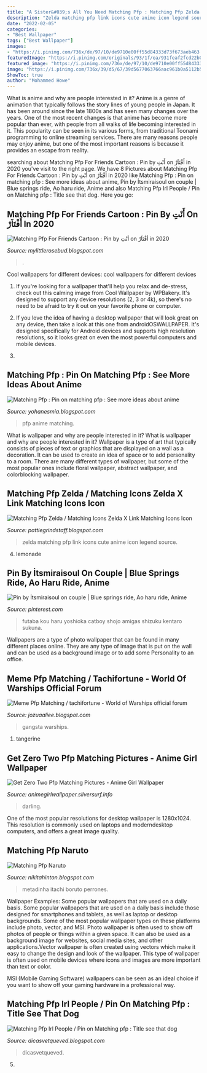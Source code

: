 ```yaml
---
title: "A Sister&#039;s All You Need Matching Pfp : Matching Pfp Zelda / Matching Icons Zelda X Link Matching Icons Icon"
description: "Zelda matching pfp link icons cute anime icon legend source"
date: "2022-02-05"
categories:
- "Best Wallpaper"
tags: ["Best Wallpaper"]
images:
- "https://i.pinimg.com/736x/de/97/10/de9710e00ff55d84333d73f673aeb463.jpg"
featuredImage: "https://i.pinimg.com/originals/93/1f/ea/931feaf2fcd22b0d9d673ea68195102e.jpg"
featured_image: "https://i.pinimg.com/736x/de/97/10/de9710e00ff55d84333d73f673aeb463.jpg"
image: "https://i.pinimg.com/736x/39/d5/67/39d5677063766aac961b0a5112b553dd.jpg"
ShowToc: true
author: "Mohammed Howe"
---
```



What is anime and why are people interested in it?
Anime is a genre of animation that typically follows the story lines of young people in Japan. It has been around since the late 1800s and has seen many changes over the years. One of the most recent changes is that anime has become more popular than ever, with people from all walks of life becoming interested in it. This popularity can be seen in its various forms, from traditional Toonami programming to online streaming services. There are many reasons people may enjoy anime, but one of the most important reasons is because it provides an escape from reality.

	

		
searching about Matching Pfp For Friends Cartoon : Pin by أَنْتِ on أَفْتَاَرْ in 2020 you've visit to the right page. We have 8 Pictures about Matching Pfp For Friends Cartoon : Pin by أَنْتِ on أَفْتَاَرْ in 2020 like Matching Pfp : Pin on matching pfp : See more ideas about anime, Pin by İtsmiraisoul on couple | Blue springs ride, Ao haru ride, Anime and also Matching Pfp Irl People / Pin on Matching pfp : Title see that dog. Here you go:
		
    
## Matching Pfp For Friends Cartoon : Pin By أَنْتِ On أَفْتَاَرْ In 2020

<img loading=lazy src="https://lh6.googleusercontent.com/proxy/xQVAvcICq9HT8OcTBkMvPPhqwUADXS825amHHKfrMf5-8yar1AeJ1Bl5lAJsHsaoIDdhscZBLS90PSMTBeyCFmv2Ri6jf1YT-1Da8cwc1Eeg6NE9tXwNL9-jNA=w1200-h630-p-k-no-nu" onerror="this.onerror=null;this.src='https://tse3.mm.bing.net/th?id=OIP.Q-AU_0w1jzB-8ad1i_hqhQHaGV&amp;pid=15.1';" alt="Matching Pfp For Friends Cartoon : Pin by أَنْتِ on أَفْتَاَرْ in 2020">

_Source: mylittlerosebud.blogspot.com_

>. 

	

Cool wallpapers for different devices:
cool wallpapers for different devices 

1. If you're looking for a wallpaper that'll help you relax and de-stress, check out this calming image from Cool Wallpaper by WPBakery. It's designed to support any device resolutions (2, 3 or 4k), so there's no need to be afraid to try it out on your favorite phone or computer.

2. If you love the idea of having a desktop wallpaper that will look great on any device, then take a look at this one from androidOSWALLPAPER. It's designed specifically for Android devices and supports high resolution resolutions, so it looks great on even the most powerful computers and mobile devices.

3.

    
## Matching Pfp : Pin On Matching Pfp : See More Ideas About Anime

<img loading=lazy src="https://lh6.googleusercontent.com/proxy/qQkckf1nQSN0Re8jGcJGOMrsuss9UcgvbbPNqsfTa9o9rvW0BJQJAF7660GssrU4PsTKsVR_MQGoOS6UHypS3hVSCy8HLM-UpX1RVBwL947_0M3_TAy01LlsbQ=w1200-h630-p-k-no-nu" onerror="this.onerror=null;this.src='https://tse1.mm.bing.net/th?id=OIP.zOsdcG6DL96-d7nMbMBOpwHaGe&amp;pid=15.1';" alt="Matching Pfp : Pin on matching pfp : See more ideas about anime">

_Source: yohanesmia.blogspot.com_

>pfp anime matching. 

	

What is wallpaper and why are people interested in it?
What is wallpaper and why are people interested in it?
Wallpaper is a type of art that typically consists of pieces of text or graphics that are displayed on a wall as a decoration. It can be used to create an idea of space or to add personality to a room. There are many different types of wallpaper, but some of the most popular ones include floral wallpaper, abstract wallpaper, and colorblocking wallpaper.

    
## Matching Pfp Zelda / Matching Icons Zelda X Link Matching Icons Icon

<img loading=lazy src="https://i.pinimg.com/originals/84/60/57/8460572334ec03e61195dd28ef6fd4fc.jpg" onerror="this.onerror=null;this.src='https://tse2.mm.bing.net/th?id=OIP.0FZA42UTjPtBPQFVt1Zs6wHaHa&amp;pid=15.1';" alt="Matching Pfp Zelda / Matching Icons Zelda X Link Matching Icons Icon">

_Source: pattiegrindstaff.blogspot.com_

>zelda matching pfp link icons cute anime icon legend source. 

	

4. lemonade 

    
## Pin By İtsmiraisoul On Couple | Blue Springs Ride, Ao Haru Ride, Anime

<img loading=lazy src="https://i.pinimg.com/736x/de/97/10/de9710e00ff55d84333d73f673aeb463.jpg" onerror="this.onerror=null;this.src='https://tse2.mm.bing.net/th?id=OIP.AK6NF-BBqdx85QOjwYc7NAHaHa&amp;pid=15.1';" alt="Pin by İtsmiraisoul on couple | Blue springs ride, Ao haru ride, Anime">

_Source: pinterest.com_

>futaba kou haru yoshioka catboy shojo amigas shizuku kentaro sukuna. 

	



Wallpapers are a type of photo wallpaper that can be found in many different places online. They are any type of image that is put on the wall and can be used as a background image or to add some Personality to an office.

    
## Meme Pfp Matching / Tachifortune - World Of Warships Official Forum

<img loading=lazy src="https://i.pinimg.com/originals/93/1f/ea/931feaf2fcd22b0d9d673ea68195102e.jpg" onerror="this.onerror=null;this.src='https://tse3.mm.bing.net/th?id=OIP.yO9oXRIle4WOMKzVUfCGxwHaFI&amp;pid=15.1';" alt="Meme Pfp Matching / tachifortune - World of Warships official forum">

_Source: jozuaaliee.blogspot.com_

>gangsta warships. 

	

1. tangerine 

    
## Get Zero Two Pfp Matching Pictures - Anime Girl Wallpaper

<img loading=lazy src="https://i.pinimg.com/736x/39/d5/67/39d5677063766aac961b0a5112b553dd.jpg" onerror="this.onerror=null;this.src='https://tse4.mm.bing.net/th?id=OIP.2zwmRfAtN4LSklipBHisVgHaHa&amp;pid=15.1';" alt="Get Zero Two Pfp Matching Pictures - Anime Girl Wallpaper">

_Source: animegirlwallpaper.silversurf.info_

>darling. 

	

One of the most popular resolutions for desktop wallpaper is 1280x1024. This resolution is commonly used on laptops and moderndesktop computers, and offers a great image quality.

    
## Matching Pfp Naruto

<img loading=lazy src="https://lh5.googleusercontent.com/proxy/1r3Skg5hBFMnsYgPFRS5y5aYpYzfA4zSCfS0ey9b72Q1S_b7V-wc4W3L70Rjx9IncIAdhSLDgz5NzIo62vdiGPfeuAubck9xYleQGhu-ghED_JXNMUxfs2muYQ=w1200-h630-p-k-no-nu" onerror="this.onerror=null;this.src='https://tse1.mm.bing.net/th?id=OIP.9kVyCUzQ1hP4NjEgAEOQ7AHaHa&amp;pid=15.1';" alt="Matching Pfp Naruto">

_Source: nikitahinton.blogspot.com_

>metadinha itachi boruto perrones. 

	

Wallpaper Examples: Some popular wallpapers that are used on a daily basis.
Some popular wallpapers that are used on a daily basis include those designed for smartphones and tablets, as well as laptop or desktop backgrounds. Some of the most popular wallpaper types on these platforms include photo, vector, and MSI. 
Photo wallpaper is often used to show off photos of people or things within a given space. It can also be used as a background image for websites, social media sites, and other applications.Vector wallpaper is often created using vectors which make it easy to change the design and look of the wallpaper. This type of wallpaper is often used on mobile devices where icons and images are more important than text or color. 

MSI (Mobile Gaming Software) wallpapers can be seen as an ideal choice if you want to show off your gaming hardware in a professional way.

    
## Matching Pfp Irl People / Pin On Matching Pfp : Title See That Dog

<img loading=lazy src="https://i.pinimg.com/originals/1d/bb/f6/1dbbf61cd89fb582c4e2ffe31dc37e8b.jpg" onerror="this.onerror=null;this.src='https://tse3.mm.bing.net/th?id=OIP.5y5WYrLN1QaBLxbSasi4AAAAAA&amp;pid=15.1';" alt="Matching Pfp Irl People / Pin on Matching pfp : Title see that dog">

_Source: dicasvetqueved.blogspot.com_

>dicasvetqueved. 

	

5.

